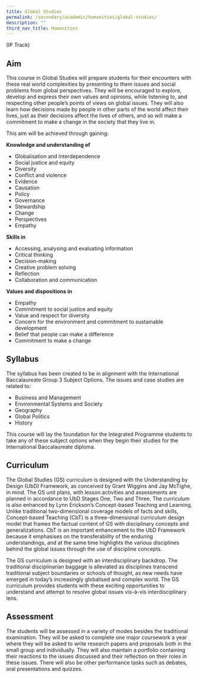```yaml
---
title: Global Studies
permalink: /secondary/academic/humanities/global-studies/
description: ""
third_nav_title: Humanities
---
```

(IP Track)  
  

## Aim

This course in Global Studies will prepare students for their encounters with these real world complexities by presenting to them issues and social problems from global perspectives. They will be encouraged to explore, develop and express their own values and opinions, while listening to, and respecting other people’s points of views on global issues. They will also learn how decisions made by people in other parts of the world affect their lives, just as their decisions affect the lives of others, and so will make a commitment to make a change in the society that they live in.  
  
This aim will be achieved through gaining:  
  

**Knowledge and understanding of**

*   Globalisation and interdependence
*   Social justice and equity
*   Diversity
*   Conflict and violence
*   Evidence
*   Causation
*   Policy
*   Governance
*   Stewardship
*   Change
*   Perspectives
*   Empathy

  

**Skills in**

*   Accessing, analysing and evaluating information
*   Critical thinking
*   Decision-making
*   Creative problem solving
*   Reflection
*   Collaboration and communication

  

**Values and dispositions in**

*   Empathy
*   Commitment to social justice and equity
*   Value and respect for diversity
*   Concern for the environment and commitment to sustainable development
*   Belief that people can make a difference
*   Commitment to make a change

  
  

## Syllabus

The syllabus has been created to be in alignment with the International Baccalaureate Group 3 Subject Options. The issues and case studies are related to:  

*   Business and Management
*   Environmental Systems and Society
*   Geography
*   Global Politics
*   History

This course will lay the foundation for the Integrated Programme students to take any of these subject options when they begin their studies for the International Baccalaureate diploma.  
  
  

## Curriculum

The Global Studies (GS) curriculum is designed with the Understanding by Design (UbD) Framework, as conceived by Grant Wiggins and Jay McTighe, in mind. The GS unit plans, with lesson activities and assessments are planned in accordance to UbD Stages One, Two and Three. The curriculum is also enhanced by Lynn Erickson’s Concept-based Teaching and Learning. Unlike traditional two-dimensional coverage models of facts and skills, Concept-based Teaching (CbT) is a three-dimensional curriculum design model that frames the factual content of GS with disciplinary concepts and generalizations. CbT is an important enhancement to the UbD Framework because it emphasises on the transferability of the enduring understandings, and at the same time highlights the various disciplines behind the global issues through the use of discipline concepts.  

  
The GS curriculum is designed with an interdisciplinary backdrop. The traditional disciplinarian baggage is alleviated as disciplines transcend traditional subject boundaries or schools of thought, as new needs have emerged in today’s increasingly globalised and complex world. The GS curriculum provides students with these exciting opportunities to understand and attempt to resolve global issues vis-à-vis interdisciplinary lens.  
  
  

## Assessment

The students will be assessed in a variety of modes besides the traditional examination. They will be asked to complete one major coursework a year where they will be asked to write research papers and proposals both in the small group and individually. They will also maintain a portfolio containing their reactions to the issues discussed and their reflection on their roles in these issues. There will also be other performance tasks such as debates, oral presentations and quizzes.